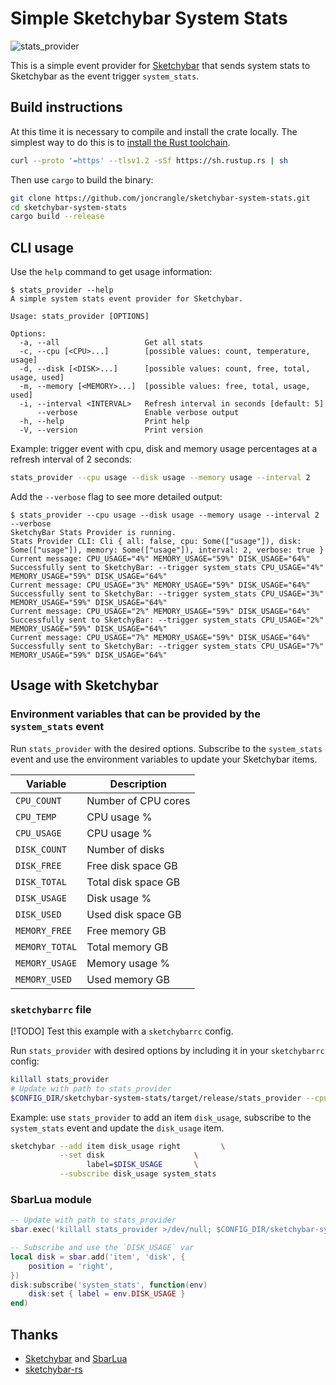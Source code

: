 # Simple Sketchybar System Stats

![stats_provider](assets/stats_provider.png)

This is a simple event provider for [Sketchybar](https://github.com/FelixKratz/SketchyBar?tab=readme-ov-file) that sends system stats to Sketchybar as the event trigger `system_stats`.

## Build instructions

At this time it is necessary to compile and install the crate locally. The simplest way to do this is to [install the Rust toolchain](https://rustup.rs/).

```bash
curl --proto '=https' --tlsv1.2 -sSf https://sh.rustup.rs | sh
```

Then use `cargo` to build the binary:

```bash
git clone https://github.com/joncrangle/sketchybar-system-stats.git
cd sketchybar-system-stats
cargo build --release
```

## CLI usage

Use the `help` command to get usage information:
```console
$ stats_provider --help
A simple system stats event provider for Sketchybar.

Usage: stats_provider [OPTIONS]

Options:
  -a, --all                   Get all stats
  -c, --cpu [<CPU>...]        [possible values: count, temperature, usage]
  -d, --disk [<DISK>...]      [possible values: count, free, total, usage, used]
  -m, --memory [<MEMORY>...]  [possible values: free, total, usage, used]
  -i, --interval <INTERVAL>   Refresh interval in seconds [default: 5]
      --verbose               Enable verbose output
  -h, --help                  Print help
  -V, --version               Print version
```

Example: trigger event with cpu, disk and memory usage percentages at a refresh interval of 2 seconds:
```bash
stats_provider --cpu usage --disk usage --memory usage --interval 2
```

Add the `--verbose` flag to see more detailed output:

```console
$ stats_provider --cpu usage --disk usage --memory usage --interval 2 --verbose
SketchyBar Stats Provider is running.
Stats Provider CLI: Cli { all: false, cpu: Some(["usage"]), disk: Some(["usage"]), memory: Some(["usage"]), interval: 2, verbose: true }
Current message: CPU_USAGE="4%" MEMORY_USAGE="59%" DISK_USAGE="64%"
Successfully sent to SketchyBar: --trigger system_stats CPU_USAGE="4%" MEMORY_USAGE="59%" DISK_USAGE="64%"
Current message: CPU_USAGE="3%" MEMORY_USAGE="59%" DISK_USAGE="64%"
Successfully sent to SketchyBar: --trigger system_stats CPU_USAGE="3%" MEMORY_USAGE="59%" DISK_USAGE="64%"
Current message: CPU_USAGE="2%" MEMORY_USAGE="59%" DISK_USAGE="64%"
Successfully sent to SketchyBar: --trigger system_stats CPU_USAGE="2%" MEMORY_USAGE="59%" DISK_USAGE="64%"
Current message: CPU_USAGE="7%" MEMORY_USAGE="59%" DISK_USAGE="64%"
Successfully sent to SketchyBar: --trigger system_stats CPU_USAGE="7%" MEMORY_USAGE="59%" DISK_USAGE="64%"
```

## Usage with Sketchybar

### Environment variables that can be provided by the `system_stats` event

Run `stats_provider` with the desired options. Subscribe to the `system_stats` event and use the environment variables to update your Sketchybar items.

| Variable       | Description         |
| -------------- | ------------------- |
| `CPU_COUNT`    | Number of CPU cores |
| `CPU_TEMP`     | CPU usage %         |
| `CPU_USAGE`    | CPU usage %         |
| `DISK_COUNT`   | Number of disks     |
| `DISK_FREE`    | Free disk space GB  |
| `DISK_TOTAL`   | Total disk space GB |
| `DISK_USAGE`   | Disk usage %        |
| `DISK_USED`    | Used disk space GB  |
| `MEMORY_FREE`  | Free memory GB      |
| `MEMORY_TOTAL` | Total memory GB     |
| `MEMORY_USAGE` | Memory usage %      |
| `MEMORY_USED`  | Used memory GB      |

### `sketchybarrc` file

[!TODO] Test this example with a `sketchybarrc` config.

Run `stats_provider` with desired options by including it in your `sketchybarrc` config:

```bash
killall stats_provider
# Update with path to stats_provider
$CONFIG_DIR/sketchybar-system-stats/target/release/stats_provider --cpu usage --disk usage --memory usage &
```

Example: use `stats_provider` to add an item `disk_usage`, subscribe to the `system_stats` event and update the `disk_usage` item.

```bash
sketchybar --add item disk_usage right         \
           --set disk                    \
                 label=$DISK_USAGE       \
           --subscribe disk_usage system_stats
```

### SbarLua module

```lua
-- Update with path to stats_provider
sbar.exec('killall stats_provider >/dev/null; $CONFIG_DIR/sketchybar-system-stats/target/release/stats_provider --cpu usage --disk usage --memory usage')

-- Subscribe and use the `DISK_USAGE` var
local disk = sbar.add('item', 'disk', {
	position = 'right',
})
disk:subscribe('system_stats', function(env)
	disk:set { label = env.DISK_USAGE }
end)
```

## Thanks

* [Sketchybar](https://github.com/FelixKratz/SketchyBar) and [SbarLua](https://github.com/FelixKratz/SbarLua)
* [sketchybar-rs](https://github.com/johnallen3d/sketchybar-rs)

